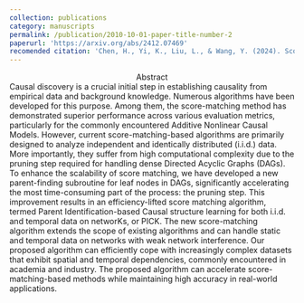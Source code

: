 ```yaml
---
collection: publications
category: manuscripts
permalink: /publication/2010-10-01-paper-title-number-2
paperurl: 'https://arxiv.org/abs/2412.07469'
recomended citation: 'Chen, H., Yi, K., Liu, L., & Wang, Y. (2024). Score-matching-based Structure Learning for Temporal Data on Networks. *ArXiv*, abs/2412.07469.'
---
```


<center>Abstract</center>
Causal discovery is a crucial initial step in establishing causality from empirical data and background knowledge. Numerous algorithms have been developed for this purpose. Among them, the score-matching method has demonstrated superior performance across various evaluation metrics, particularly for the commonly encountered Additive Nonlinear Causal Models. However, current score-matching-based algorithms are primarily designed to analyze independent and identically distributed (i.i.d.) data. More importantly, they suffer from high computational complexity due to the pruning step required for handling dense Directed Acyclic Graphs (DAGs). To enhance the scalability of score matching, we have developed a new parent-finding subroutine for leaf nodes in DAGs, significantly accelerating the most time-consuming part of the process: the pruning step. This improvement results in an efficiency-lifted score matching algorithm, termed Parent Identification-based Causal structure learning for both i.i.d. and temporal data on networKs, or PICK. The new score-matching algorithm extends the scope of existing algorithms and can handle static and temporal data on networks with weak network interference. Our proposed algorithm can efficiently cope with increasingly complex datasets that exhibit spatial and temporal dependencies, commonly encountered in academia and industry. The proposed algorithm can accelerate score-matching-based methods while maintaining high accuracy in real-world applications.
